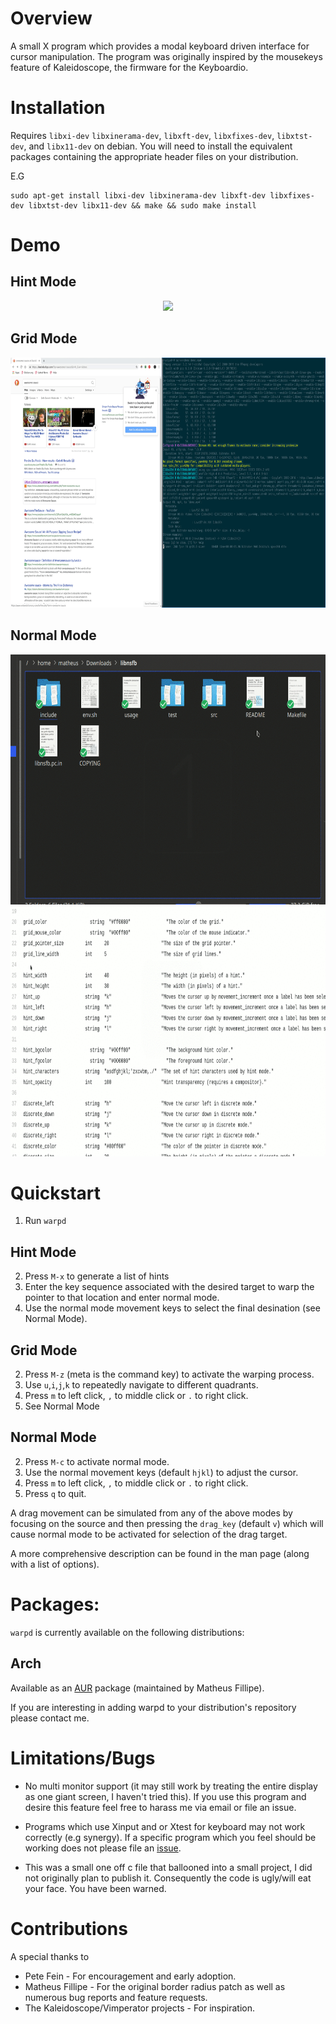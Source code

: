 # Overview

A small X program which provides a modal keyboard driven interface for cursor manipulation. The program was originally inspired by the mousekeys feature of Kaleidoscope, the firmware for the Keyboardio.

# Installation

Requires `libxi-dev` `libxinerama-dev`, `libxft-dev`, `libxfixes-dev`, `libxtst-dev`, and `libx11-dev` on debian. You will need to install the equivalent packages containing the appropriate header files on your distribution.

E.G 

```
sudo apt-get install libxi-dev libxinerama-dev libxft-dev libxfixes-dev libxtst-dev libx11-dev && make && sudo make install
```

# Demo

## Hint Mode

<p align="center">
<img src="demo_hints.gif" height="400px"/>
</p>

## Grid Mode

<p align="center">
<img src="demo_warp.gif" height="400px"/>
</p>

## Normal Mode

<p align="center">
<img src="demo_discrete.gif" height="400px"/>
<img src="demo_discrete2.gif" height="400px" width="711px"/>
</p>

# Quickstart

1. Run `warpd` 

## Hint Mode
2. Press `M-x` to generate a list of hints
3. Enter the key sequence associated with the desired target to warp the pointer to that location and enter normal mode.
4. Use the normal mode movement keys to select the final desination (see Normal Mode). 

## Grid Mode
2. Press `M-z` (meta is the command key) to activate the warping process.
3. Use `u`,`i`,`j`,`k` to repeatedly navigate to different quadrants.
4. Press `m` to left click, `,` to middle click or `.` to right click. 
5. See Normal Mode

## Normal Mode
2. Press `M-c` to activate normal mode.
3. Use the normal movement keys (default `hjkl`) to adjust the cursor.
4. Press `m` to left click, `,` to middle click or `.` to right click. 
5. Press `q` to quit.

A drag movement can be simulated from any of the above modes by focusing on the source and then pressing the `drag_key` (default `v`) which will cause normal mode to be activated for selection of the drag target.

A more comprehensive description can be found in the man page (along with a list of options).

# Packages:

`warpd` is currently available on the following distributions:

## Arch

Available as an [AUR](https://aur.archlinux.org/packages/warpd-git/) package (maintained by Matheus Fillipe).

If you are interesting in adding warpd to your distribution's repository please contact me.

# Limitations/Bugs

- No multi monitor support (it may still work by treating the entire display as one giant screen, I haven't tried this). If you use this program and desire this feature feel free to harass me via email or file an issue.

- Programs which use Xinput and or Xtest for keyboard may not work correctly (e.g synergy). If a specific program which you feel should be working does not please file an [issue](https://github.com/rvaiya/warpd/issue).

- This was a small one off c file that ballooned into a small project, I did not originally plan to publish it. Consequently the code is ugly/will eat your face. You have been warned.


# Contributions

A special thanks to

 - Pete Fein - For encouragement and early adoption.
 - Matheus Fillipe - For the original border radius patch as well as numerous bug reports and feature requests.
 - The Kaleidoscope/Vimperator projects - For inspiration.
